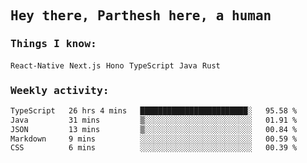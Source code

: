 <samp>
    <h2>Hey there, Parthesh here, a human</h2>
    <h3>Things I know: </h3>
    <code>React-Native</code> <code>Next.js</code> <code>Hono</code> <code>TypeScript</code> <code>Java</code> <code>Rust</code>
    <h3>Weekly activity:</h3>
<!--START_SECTION:waka-->

```txt
TypeScript   26 hrs 4 mins   ████████████████████████░   95.58 %
Java         31 mins         ▒░░░░░░░░░░░░░░░░░░░░░░░░   01.91 %
JSON         13 mins         ▒░░░░░░░░░░░░░░░░░░░░░░░░   00.84 %
Markdown     9 mins          ░░░░░░░░░░░░░░░░░░░░░░░░░   00.59 %
CSS          6 mins          ░░░░░░░░░░░░░░░░░░░░░░░░░   00.39 %
```

<!--END_SECTION:waka-->
</samp>
